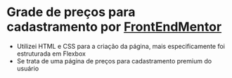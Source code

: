 # Grade de preços para cadastramento por [FrontEndMentor](https://www.frontendmentor.io/home)
- Utilizei HTML e CSS para a criação da página, mais especificamente foi estruturada em Flexbox
- Se trata de uma página de preços para cadastramento premium do usuário
